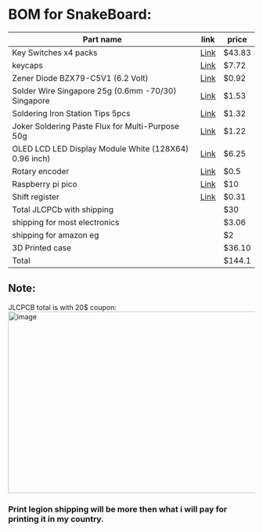 # BOM for SnakeBoard:
| Part name                                               | link                                                                                                                                                                                                                                                                                                                                                                                                                                                                                                                                                                                     | price  |
|---------------------------------------------------------|------------------------------------------------------------------------------------------------------------------------------------------------------------------------------------------------------------------------------------------------------------------------------------------------------------------------------------------------------------------------------------------------------------------------------------------------------------------------------------------------------------------------------------------------------------------------------------------|--------|
| Key Switches x4 packs                                            | [Link](https://www.amazon.eg/-/en/gp/product/B09QGQVQYD/ref=ox_sc_act_title_2?smid=A1ZVRGNO5AYLOV&psc=1)                                                                                                                                                                                                          | $43.83 |
| keycaps                                                 | [Link](https://www.amazon.eg/-/en/Redragon-A101-Double-Shot-mechanical-keyboard/dp/B019OAQ6VI/ref=sr_1_3?crid=1EDSB6B359962&dib=eyJ2IjoiMSJ9.wD7VG1MxwQYx9D6YZqPVxtJ1dFIRSeLMF1gmMGVc2lEYu6347Eqi5hz-yUdAzJEr2D08Qv5ngxRmC2Et3NeRO3K2PAWTfF5ZD7dNvIEBvW3J1swA5LjqBNs8g4VxE9ZDNfC-B1ejkWkmNnq1BzCwhzCFhgQ6T9OL5aTMCvT84dIu3x3KgPLGUDi6wlub9ozFmAsrms-6uFClVkwS0dtkmJ68mgQ7EsXc4K9x9jGzLsAx8HFuH43_fH5Em_Ksyy7WvJcEOgssqWDP3yWDiAt0Dzbg7hDAQYc_JxO5Egab-UY.QSRC6Wm2rXR7-xzCP1SevjA28SaDu6sTpjRap5sIYkk&dib_tag=se&keywords=keycaps&qid=1753464766&sprefix=keycaps%2Caps%2C178&sr=8-3&th=1) | $7.72  |
| Zener Diode BZX79-C5V1 (6.2 Volt)                       | [Link](https://mostelectronic.com/shop/components/diodes/zener-diode-bzx79-c5v1-6-2-volt/)                                                                                                                                                                                                                                                                                                                                                                                                                                                                                               | $0.92  |
| Solder Wire Singapore 25g (0.6mm -70/30) Singapore      | [Link](https://mostelectronic.com/shop/tools/soldering-desoldering/solder-wire-singapore-25g-0-6mm-70-30-singapore/)                                                                                                                                                                                                                                                                                                                                                                                                                                                                     | $1.53  |
| Soldering Iron Station Tips 5pcs                        | [Link](https://mostelectronic.com/shop/tools/soldering-desoldering/soldering-iron-station-tips-5pcs/)                                                                                                                                                                                                                                                                                                                                                                                                                                                                                    | $1.32  |
| Joker Soldering Paste Flux for Multi-Purpose 50g        | [Link](https://mostelectronic.com/shop/tools/soldering-desoldering/joker-soldering-paste-flux-for-multi-purpose-50g/)                                                                                                                                                                                                                                                                                                                                                                                                                                                                    | $1.22  |
| OLED LCD LED Display Module White (128X64) 0.96 inch)   | [Link](https://mostelectronic.com/shop/displays-lcd-7-seg-led/lcd-modules-displays-lcd-7-seg-led/0-96%e2%80%b3-oled-4pin-lcd-led-display-module-i2c-iic-communicate-white-128x64/)                                                                                                                                                                                                                                                                                                                                                                                                       | $6.25  |
| Rotary encoder                            | [Link](https://mostelectronic.com/shop/sensors/ec11-rotary-encoder-with-push-button-switch-5pin-15mm/)                                                                                                                                                                                                                                                                                                                                                                                                                                                                | $0.5  |
| Raspberry pi pico                                       | [Link](https://mostelectronic.com/shop/arduino-development-boards/raspberry-pi/raspberry-pi-pico/)                                                                                                                                                                                                                                                                                                                                                                                                                                                                                       | $10    |
| Shift register                           |[Link](https://www.ram-e-shop.com/shop/74hc165-ic-74165-8-bit-parallel-in-serial-out-shift-register-6231)                                                                                                                                                                                                                                                                                                                                                                                                                                                                              | $0.31  |
| Total JLCPCb with shipping|  | $30 |
| shipping for most electronics                           |                                                                                                                                                                                                                                                                                                                                                                                                                                                                                                                                                                                          | $3.06  |
| shipping for amazon eg                                  |                                                                                                                                                                                                                                                                                                                                                                                                                                                                                                                                                                                          | $2     |
| 3D Printed case                                         |                                                                                                                                                                                                                                                                                                                                                                                                                                                                                                                                                                                          | $36.10 |
| Total                                                   |                                                                                                                                                                                                                                                        | $144.1|

## Note:
JLCPCB total is with 20$ coupon:<br>
<img width="561" height="370" alt="image" src="https://github.com/user-attachments/assets/00fabf99-abc3-42ab-bc3b-c630839f97b2" />
<br>
### Print legion shipping will be more then what i will pay for printing it in my country.
